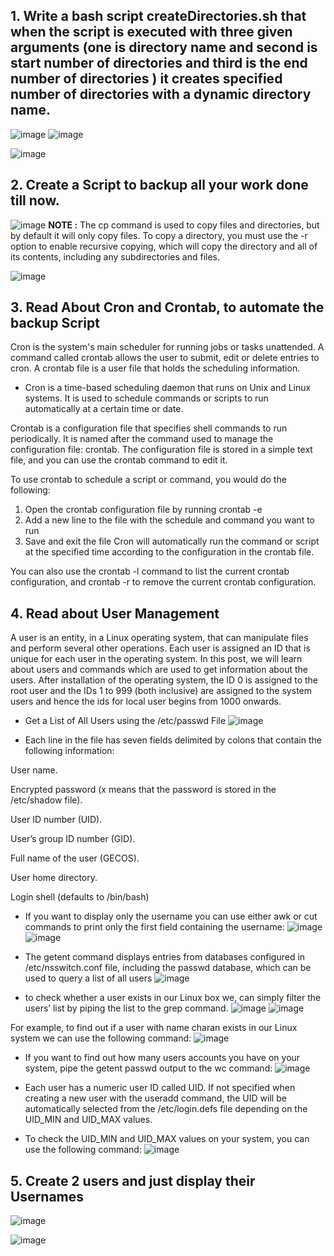 ## 1. Write a bash script createDirectories.sh that when the script is executed with three given arguments (one is directory name and second is start number of directories and third is the end number of directories ) it creates specified number of directories with a dynamic directory name.

![image](https://user-images.githubusercontent.com/89054489/210715468-04ca7849-47e6-4843-932a-34033d4be16e.png)
    ![image](https://user-images.githubusercontent.com/89054489/210715682-9f705131-6dc1-4f80-a183-6f8b3124f73f.png)


![image](https://user-images.githubusercontent.com/89054489/210715332-d9c6a4b9-a617-46f1-b7ef-4d00ac372312.png)

## 2. Create a Script to backup all your work done till now.

![image](https://user-images.githubusercontent.com/89054489/210719361-1f2e59b1-c282-40e5-9bdc-c0070b9bb3a4.png)
**NOTE :** The cp command is used to copy files and directories, but by default it will only copy files. To copy a directory, you must use the -r option to enable recursive copying, which will copy the directory and all of its contents, including any subdirectories and files.

![image](https://user-images.githubusercontent.com/89054489/210718781-646c1056-19bc-4c5d-acc1-62df015ee58f.png)

## 3. Read About Cron and Crontab, to automate the backup Script
Cron is the system's main scheduler for running jobs or tasks unattended. A command called crontab allows the user to submit, edit or delete entries to cron. A crontab file is a user file that holds the scheduling information.
- Cron is a time-based scheduling daemon that runs on Unix and Linux systems. It is used to schedule commands or scripts to run automatically at a certain time or date.


Crontab is a configuration file that specifies shell commands to run periodically. It is named after the command used to manage the configuration file: crontab. The configuration file is stored in a simple text file, and you can use the crontab command to edit it.

To use crontab to schedule a script or command, you would do the following:

1. Open the crontab configuration file by running crontab -e
2. Add a new line to the file with the schedule and command you want to run
3. Save and exit the file
Cron will automatically run the command or script at the specified time according to the configuration in the crontab file.

You can also use the crontab -l command to list the current crontab configuration, and crontab -r to remove the current crontab configuration.
## 4. Read about User Management 
A user is an entity, in a Linux operating system, that can manipulate files and perform several other operations. Each user is assigned an ID that is unique for each user in the operating system. In this post, we will learn about users and commands which are used to get information about the users. After installation of the operating system, the ID 0 is assigned to the root user and the IDs 1 to 999 (both inclusive) are assigned to the system users and hence the ids for local user begins from 1000 onwards.
- Get a List of All Users using the /etc/passwd File
![image](https://user-images.githubusercontent.com/89054489/210750038-c9e39b65-410f-41e2-acd6-33aa16b7dfe1.png)

- Each line in the file has seven fields delimited by colons that contain the following information:

User name.

Encrypted password (x means that the password is stored in the /etc/shadow file).

User ID number (UID).

User’s group ID number (GID).

Full name of the user (GECOS).

User home directory.

Login shell (defaults to /bin/bash)

- If you want to display only the username you can use either awk or cut commands to print only the first field containing the username:
![image](https://user-images.githubusercontent.com/89054489/210751828-2dcf5394-768c-4212-8350-9c6b5dafa7e7.png)
![image](https://user-images.githubusercontent.com/89054489/210751997-07bb71af-a8d6-4bfd-8875-2c73ad6d135c.png)

- The getent command displays entries from databases configured in /etc/nsswitch.conf file, including the passwd database, which can be used to query a list of all users
![image](https://user-images.githubusercontent.com/89054489/210752174-f6610b80-1397-4746-9230-dae17ae060a3.png)

-  to check whether a user exists in our Linux box we, can simply filter the users’ list by piping the list to the grep command.
![image](https://user-images.githubusercontent.com/89054489/210752356-5d0a2d7c-f66b-4f48-90e5-834b2b1362b9.png)
![image](https://user-images.githubusercontent.com/89054489/210752499-61a1be58-e4c4-4e07-8a15-bd8266fc294f.png)

For example, to find out if a user with name charan exists in our Linux system we can use the following command:
![image](https://user-images.githubusercontent.com/89054489/210752631-1602ec64-6f97-44a5-992b-82b10b7bf721.png)

- If you want to find out how many users accounts you have on your system, pipe the getent passwd output to the wc command:
![image](https://user-images.githubusercontent.com/89054489/210749786-5eb3f36d-49c3-4db7-971e-7f8a1cfd57da.png)

- Each user has a numeric user ID called UID. If not specified when creating a new user with the useradd command, the UID will be automatically selected from the /etc/login.defs file depending on the UID_MIN and UID_MAX values.

- To check the UID_MIN and UID_MAX values on your system, you can use the following command:
![image](https://user-images.githubusercontent.com/89054489/210752838-a659a4b6-c814-42fd-a56e-35eb2c16629b.png)

## 5. Create 2 users and just display their Usernames
![image](https://user-images.githubusercontent.com/89054489/210754216-2c740d93-7aed-4fa6-ac82-12f466c19045.png)

![image](https://user-images.githubusercontent.com/89054489/210754010-5324aaf5-a04a-4387-bbfb-0438d5fd6189.png)

